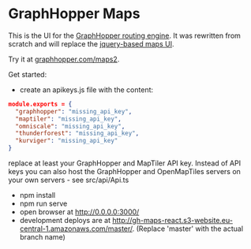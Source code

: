 # GraphHopper Maps

This is the UI for the [GraphHopper routing engine](https://github.com/graphhopper/graphhopper).
It was rewritten from scratch and will replace the [jquery-based maps UI](https://github.com/graphhopper/graphhopper#graphhopper-maps).

Try it at [graphhopper.com/maps2](https://graphhopper.com/maps2/).

Get started:

 * create an apikeys.js file with the content:
```json
module.exports = {
  "graphhopper": "missing_api_key",
  "maptiler": "missing_api_key",
  "omniscale": "missing_api_key",
  "thunderforest": "missing_api_key",
  "kurviger": "missing_api_key"
}
```
   replace at least your GraphHopper and MapTiler API key. Instead of API keys you can
also host the GraphHopper and OpenMapTiles servers on your own servers - see src/api/Api.ts
 * npm install
 * npm run serve
 * open browser at http://0.0.0.0:3000/
 * development deploys are at http://gh-maps-react.s3-website.eu-central-1.amazonaws.com/master/. (Replace 'master' with the actual branch name)
